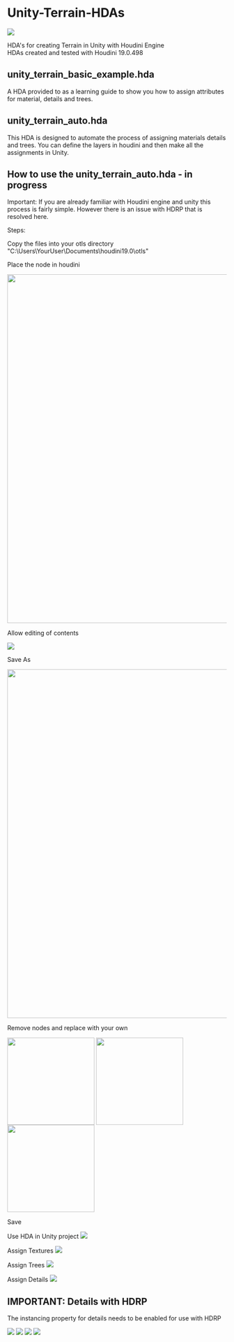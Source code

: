 # Unity-Terrain-HDAs
![](Documentation/Images/Banner.jpg)


HDA's for creating Terrain in Unity with Houdini Engine\
HDAs created and tested with Houdini 19.0.498


## unity_terrain_basic_example.hda
A HDA provided to as a learning guide to show you how to assign attributes for material, details and trees.


## unity_terrain_auto.hda
This HDA is designed to automate the process of assigning materials details and trees. You can define the layers in houdini and then make all the assignments in Unity.

## How to use the unity_terrain_auto.hda - in progress
Important: If you are already familiar with Houdini engine and unity this process is fairly simple. However there is an issue with HDRP that is resolved here.

Steps:

Copy the files into your otls directory "C:\Users\YourUser\Documents\houdini19.0\otls"

Place the node in houdini

<img src="Documentation/Images/Add_Node.jpg" align="center" width="800"/>


Allow editing of contents

<img src="Documentation/Images/Allow_Edit.jpg" align="center" />


Save As

<img src="Documentation/Images/Save_As.jpg" align="center" width="800"/>


Remove nodes and replace with your own

<img src="Documentation/Images/Remove_Nodes.jpg" align="center" width="200"/>
<img src="Documentation/Images/Nodes_Deleted.jpg" align="center" width="200"/>
<img src="Documentation/Images/Replace_Nodes.jpg" align="center" width="200"/>


Save

Use HDA in Unity project
![](Documentation/Images/HDA.jpg)

Assign Textures
![](Documentation/Images/Assign_Textures.jpg)

Assign Trees
![](Documentation/Images/Assign_Trees.jpg)


Assign Details
![](Documentation/Images/Assign_Details.jpg)

## IMPORTANT: Details with HDRP
The instancing property for details needs to be enabled for use with HDRP

![](Documentation/Images/HDRP_Support.jpg)
![](Documentation/Images/Edit_Details.jpg)
![](Documentation/Images/Instancing_Disabled.jpg)
![](Documentation/Images/Instancing_Enabled.jpg)